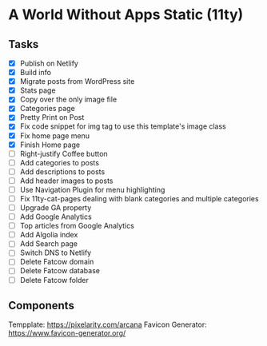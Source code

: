 # A World Without Apps Static (11ty)

## Tasks

* [x] Publish on Netlify
* [x] Build info
* [x] Migrate posts from WordPress site
* [x] Stats page
* [x] Copy over the only image file
* [x] Categories page 
* [x] Pretty Print on Post
* [x] Fix code snippet for img tag to use this template's image class
* [x] Fix home page menu
* [x] Finish Home page
* [ ] Right-justify Coffee button
* [ ] Add categories to posts
* [ ] Add descriptions to posts
* [ ] Add header images to posts
* [ ] Use Navigation Plugin for menu highlighting
* [ ] Fix 11ty-cat-pages dealing with blank categories and multiple categories
* [ ] Upgrade GA property
* [ ] Add Google Analytics
* [ ] Top articles from Google Analytics
* [ ] Add Algolia index
* [ ] Add Search page
* [ ] Switch DNS to Netlify
* [ ] Delete Fatcow domain
* [ ] Delete Fatcow database
* [ ] Delete Fatcow folder

## Components

Tempplate: https://pixelarity.com/arcana
Favicon Generator: https://www.favicon-generator.org/
